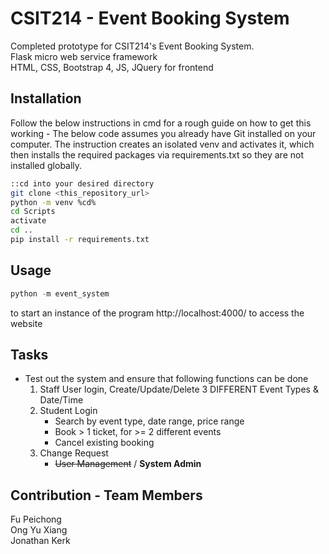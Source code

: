 # CSIT214 - Event Booking System

Completed prototype for CSIT214's Event Booking System.
<br>Flask micro web service framework
<br>HTML, CSS, Bootstrap 4, JS, JQuery for frontend
## Installation

Follow the below instructions in cmd for a rough guide on how to get this working - The below code assumes you already have Git installed on your computer. The instruction creates an isolated venv and activates it, which then installs the required packages via requirements.txt so they are not installed globally.
```bash
::cd into your desired directory
git clone <this_repository_url>
python -m venv %cd%
cd Scripts
activate
cd ..
pip install -r requirements.txt
```

## Usage
```python
python -m event_system
```
to start an instance of the program
http://localhost:4000/ to access the website


## Tasks
- Test out the system and ensure that following functions can be done
    1. Staff User login, Create/Update/Delete 3 DIFFERENT Event Types & Date/Time
    2. Student Login
        - Search by event type, date range, price range
        - Book > 1 ticket, for >= 2 different events
        - Cancel existing booking
    3. Change Request
        - <s>User Management</s> / <b>System Admin </b>

## Contribution - Team Members
Fu Peichong<br>
Ong Yu Xiang<br>
Jonathan Kerk<br>
